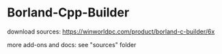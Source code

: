 # Borland-Cpp-Builder

download sources: https://winworldpc.com/product/borland-c-builder/6x

more add-ons and docs: see "sources" folder
